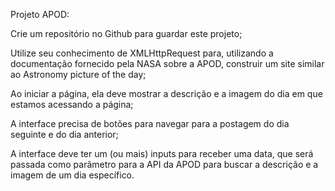 Projeto APOD: 

Crie um repositório no Github para guardar este projeto; 

Utilize seu conhecimento de XMLHttpRequest para, utilizando a documentação fornecido pela NASA sobre a APOD, construir um site similar ao Astronomy picture of the day; 

Ao iniciar a página, ela deve mostrar a descrição e a imagem do dia em que estamos acessando a página; 

A interface precisa de botões para navegar para a postagem do dia seguinte e do dia anterior; 

A interface deve ter um (ou mais) inputs para receber uma data, que será passada como parâmetro para a API da APOD para buscar a descrição e a imagem de um dia específico. 
